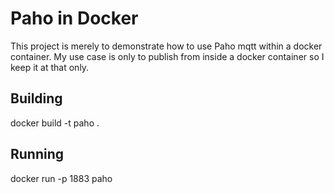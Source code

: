 # Paho in Docker

This project is merely to demonstrate how to use Paho mqtt within a docker container. My use case is only to publish from inside a docker container so I keep it at that only.

## Building
docker build -t paho .

## Running
docker run -p 1883 paho